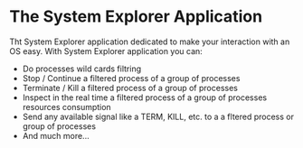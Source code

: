 # The System Explorer Application

Tht System Explorer application dedicated to make your interaction with an OS easy. 
With System Explorer application you can:
 * Do processes wild cards filtring
 * Stop / Continue a filtered process of a group of processes
 * Terminate / Kill a filtered process of a group of processes
 * Inspect in the real time a filtered process of a group of processes resources consumption
 * Send any available signal like a TERM, KILL, etc. to a a fltered process or group of processes
 * And much more...
